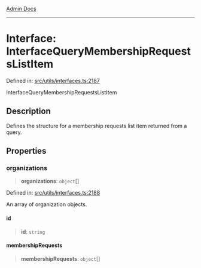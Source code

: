 [Admin Docs](/)

***

# Interface: InterfaceQueryMembershipRequestsListItem

Defined in: [src/utils/interfaces.ts:2187](https://github.com/PalisadoesFoundation/talawa-admin/blob/main/src/utils/interfaces.ts#L2187)

InterfaceQueryMembershipRequestsListItem

## Description

Defines the structure for a membership requests list item returned from a query.

## Properties

### organizations

> **organizations**: `object`[]

Defined in: [src/utils/interfaces.ts:2188](https://github.com/PalisadoesFoundation/talawa-admin/blob/main/src/utils/interfaces.ts#L2188)

An array of organization objects.

#### id

> **id**: `string`

#### membershipRequests

> **membershipRequests**: `object`[]
